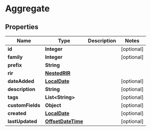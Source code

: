 # Aggregate

## Properties
Name | Type | Description | Notes
------------ | ------------- | ------------- | -------------
**id** | **Integer** |  |  [optional]
**family** | **Integer** |  |  [optional]
**prefix** | **String** |  | 
**rir** | [**NestedRIR**](NestedRIR.md) |  | 
**dateAdded** | [**LocalDate**](LocalDate.md) |  |  [optional]
**description** | **String** |  |  [optional]
**tags** | **List&lt;String&gt;** |  |  [optional]
**customFields** | **Object** |  |  [optional]
**created** | [**LocalDate**](LocalDate.md) |  |  [optional]
**lastUpdated** | [**OffsetDateTime**](OffsetDateTime.md) |  |  [optional]

